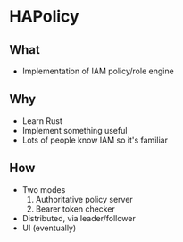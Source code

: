 # HAPolicy

## What
 * Implementation of IAM policy/role engine

## Why
 * Learn Rust
 * Implement something useful
 * Lots of people know IAM so it's familiar

## How
  * Two modes
    1. Authoritative policy server
    2. Bearer token checker
  * Distributed, via leader/follower
  * UI (eventually)
